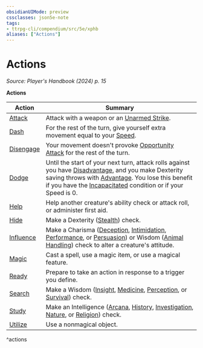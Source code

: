 ```yaml
---
obsidianUIMode: preview
cssclasses: json5e-note
tags:
- ttrpg-cli/compendium/src/5e/xphb
aliases: ["Actions"]
---
```

# Actions
*Source: Player's Handbook (2024) p. 15* 

**Actions**

| Action | Summary |
|--------|---------|
| [Attack](2-Mechanics/CLI/rules/actions.md#Attack) | Attack with a weapon or an [Unarmed Strike](2-Mechanics/CLI/rules/variant-rules/unarmed-strike-xphb.md). |
| [Dash](2-Mechanics/CLI/rules/actions.md#Dash) | For the rest of the turn, give yourself extra movement equal to your [Speed](2-Mechanics/CLI/rules/variant-rules/speed-xphb.md). |
| [Disengage](2-Mechanics/CLI/rules/actions.md#Disengage) | Your movement doesn't provoke [Opportunity Attack](2-Mechanics/CLI/rules/actions.md#Opportunity%20Attack) for the rest of the turn. |
| [Dodge](2-Mechanics/CLI/rules/actions.md#Dodge) | Until the start of your next turn, attack rolls against you have [Disadvantage](2-Mechanics/CLI/rules/variant-rules/disadvantage-xphb.md), and you make Dexterity saving throws with [Advantage](2-Mechanics/CLI/rules/variant-rules/advantage-xphb.md). You lose this benefit if you have the [Incapacitated](2-Mechanics/CLI/rules/conditions.md#Incapacitated) condition or if your Speed is 0. |
| [Help](2-Mechanics/CLI/rules/actions.md#Help) | Help another creature's ability check or attack roll, or administer first aid. |
| [Hide](2-Mechanics/CLI/rules/actions.md#Hide) | Make a Dexterity ([Stealth](2-Mechanics/CLI/rules/skills.md#Stealth)) check. |
| [Influence](2-Mechanics/CLI/rules/actions.md#Influence) | Make a Charisma ([Deception](2-Mechanics/CLI/rules/skills.md#Deception), [Intimidation](2-Mechanics/CLI/rules/skills.md#Intimidation), [Performance](2-Mechanics/CLI/rules/skills.md#Performance), or [Persuasion](2-Mechanics/CLI/rules/skills.md#Persuasion)) or Wisdom ([Animal Handling](2-Mechanics/CLI/rules/skills.md#Animal%20Handling)) check to alter a creature's attitude. |
| [Magic](2-Mechanics/CLI/rules/actions.md#Magic) | Cast a spell, use a magic item, or use a magical feature. |
| [Ready](2-Mechanics/CLI/rules/actions.md#Ready) | Prepare to take an action in response to a trigger you define. |
| [Search](2-Mechanics/CLI/rules/actions.md#Search) | Make a Wisdom ([Insight](2-Mechanics/CLI/rules/skills.md#Insight), [Medicine](2-Mechanics/CLI/rules/skills.md#Medicine), [Perception](2-Mechanics/CLI/rules/skills.md#Perception), or [Survival](2-Mechanics/CLI/rules/skills.md#Survival)) check. |
| [Study](2-Mechanics/CLI/rules/actions.md#Study) | Make an Intelligence ([Arcana](2-Mechanics/CLI/rules/skills.md#Arcana), [History](2-Mechanics/CLI/rules/skills.md#History), [Investigation](2-Mechanics/CLI/rules/skills.md#Investigation), [Nature](2-Mechanics/CLI/rules/skills.md#Nature), or [Religion](2-Mechanics/CLI/rules/skills.md#Religion)) check. |
| [Utilize](2-Mechanics/CLI/rules/actions.md#Utilize) | Use a nonmagical object. |
^actions